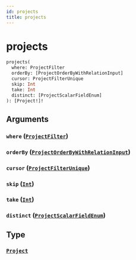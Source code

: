 ```yaml
---
id: projects
title: projects
---
```


 # projects





```graphql
projects(
  where: ProjectFilter
  orderBy: [ProjectOrderByWithRelationInput]
  cursor: ProjectFilterUnique
  skip: Int
  take: Int
  distinct: [ProjectScalarFieldEnum]
): [Project!]!

```


## Arguments

### `where` ([`ProjectFilter`](/inputs/project-filter))




### `orderBy` ([`ProjectOrderByWithRelationInput`](/inputs/project-order-by-with-relation-input))




### `cursor` ([`ProjectFilterUnique`](/inputs/project-filter-unique))




### `skip` ([`Int`](/scalars/int))




### `take` ([`Int`](/scalars/int))




### `distinct` ([`ProjectScalarFieldEnum`](/enums/project-scalar-field-enum))




## Type

### [`Project`](/objects/project) 







